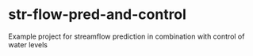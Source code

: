 # str-flow-pred-and-control
Example project for streamflow prediction in combination with control of water levels
